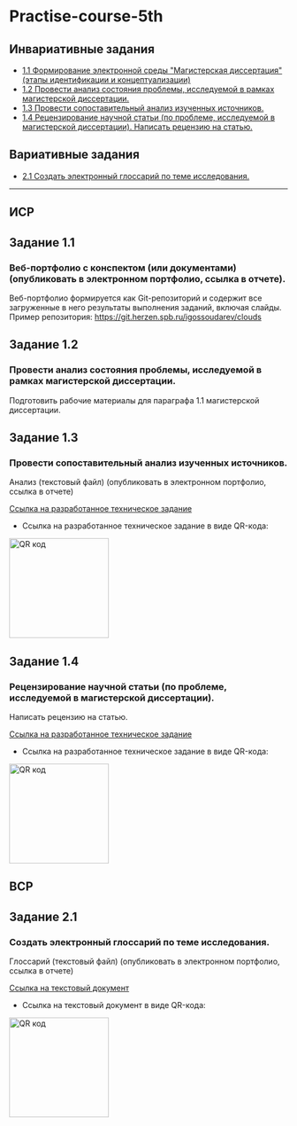 # Practise-course-5th

## Инвариативные задания

* [1.1 Формирование электронной среды "Магистерская диссертация" (этапы идентификации и концептуализации)](#задание-11)
* [1.2 Провести анализ состояния проблемы, исследуемой в рамках магистерской диссертации.](#задание-12)
* [1.3 Провести сопоставительный анализ изученных источников.](#задание-13)
* [1.4 Рецензирование научной статьи (по проблеме, исследуемой в магистерской диссертации). Написать рецензию на статью.](#задание-14)

## Вариативные задания
* [2.1 Создать электронный глоссарий по теме исследования.](#задание-21)

-------

## ИСР

## Задание 1.1

### Веб-портфолио с конспектом (или документами) (опубликовать в электронном портфолио, ссылка в отчете). 

Веб-портфолио формируется как Git-репозиторий и содержит все загруженные в него результаты выполнения заданий, включая слайды. Пример репозитория: https://git.herzen.spb.ru/igossoudarev/clouds

## Задание 1.2

### Провести анализ состояния проблемы, исследуемой в рамках магистерской диссертации. 

Подготовить рабочие материалы для параграфа 1.1 магистерской диссертации.

## Задание 1.3

### Провести сопоставительный анализ изученных источников. 

Анализ (текстовый файл) (опубликовать в электронном портфолио, ссылка в отчете)

[Ссылка на разработанное техническое задание](/ISR.pdf)

* Ссылка на разработанное техническое задание в виде QR-кода:

<a href="http://qrcoder.ru" target="_blank"><img src="http://qrcoder.ru/code/?https%3A%2F%2Fgithub.com%2Filya-s-h%2Fpractise-course-4th%2Fblob%2Fmain%2FISR.pdf&4&0" width="180" height="180" border="0" title="QR код"></a>

## Задание 1.4

### Рецензирование научной статьи (по проблеме, исследуемой в магистерской диссертации). 

Написать рецензию на статью.

[Ссылка на разработанное техническое задание](/ISR.pdf)

* Ссылка на разработанное техническое задание в виде QR-кода:

<a href="http://qrcoder.ru" target="_blank"><img src="http://qrcoder.ru/code/?https%3A%2F%2Fgithub.com%2Filya-s-h%2Fpractise-course-4th%2Fblob%2Fmain%2FISR.pdf&4&0" width="180" height="180" border="0" title="QR код"></a>

## ВСР

## Задание 2.1

### Создать электронный глоссарий по теме исследования. 

Глоссарий (текстовый файл) (опубликовать в электронном портфолио, ссылка в отчете)

[Ссылка на текстовый документ](/VSR.pdf)

* Ссылка на текстовый документ в виде QR-кода:

<a href="http://qrcoder.ru" target="_blank"><img src="http://qrcoder.ru/code/?https%3A%2F%2Fgithub.com%2Filya-s-h%2Fpractise-course-4th%2Fblob%2Fmain%2FVSR.pdf&4&0" width="180" height="180" border="0" title="QR код"></a>





